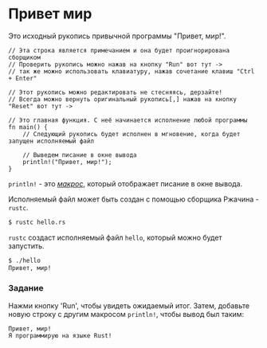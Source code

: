 # Привет мир

Это исходный рукопись привычной программы "Привет, мир!".

```rust,editable
// Эта строка является примечанием и она будет проигнорирована сборщиком
// Проверить рукопись можно нажав на кнопку "Run" вот тут ->
// так же можно использовать клавиатуру, нажав сочетание клавиш "Ctrl + Enter"

// Этот рукопись можно редактировать не стесняясь, дерзайте!
// Всегда можно вернуть оригинальный рукопись[,] нажав на кнопку "Reset" вот тут ->

// Это главная функция. С неё начинается исполнение любой программы
fn main() {
    // Следующий рукопись будет исполнен в мгновение, когда будет запущен исполняемый файл

    // Выведем писание в окне вывода
    println!("Привет, мир!");
}
```

`println!` - это [*макрос*][macros], который отображает писание в окне вывода.

Исполняемый файл может быть создан с помощью сборщика Ржачина - `rustc`.

```sh
$ rustc hello.rs
```

`rustc` создаст исполняемый файл `hello`, который можно будет запустить.

```sh
$ ./hello
Привет, мир!
```

### Задание

Нажми кнопку 'Run', чтобы увидеть ожидаемый итог.
Затем, добавьте новую строку с другим макросом `println!`, чтобы вывод был таким:

```log
Привет, мир!
Я программирую на языке Rust!
```

[macros]: macros.html
